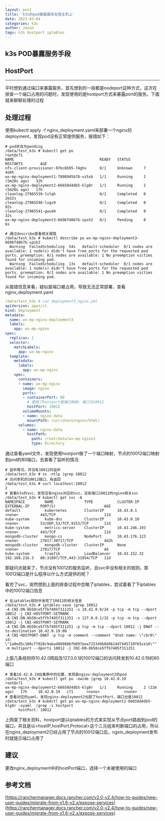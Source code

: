 ```yaml
---
layout: post
title: 'k3s的pod暴露服务在宿主机上'
date: 2023-03-04
categories: k3s
author: Jason
tags: k3s hostport iptables
---
```


## k3s POD暴露服务手段

## HostPort

------

平时想到通过端口来暴露服务，首先想到的一般都是nodeport这种方式，这次在排查一个端口占用的问题时，发现使用的是hostport方式来暴露port的服务。下面就来聊聊处理的过程

## 处理过程

使用kubectl apply -f nginx_deployment.yaml来部署一个nginx的deployment，发现pod没有正常提供服务，报错如下：

```shell
# pod状态为pending
/data/test_k3s # kubectl get po                                                                                   root@c71
NAME                                       READY   STATUS      RESTARTS        AGE
nfs-client-provisioner-97bc6b95-74ghx      0/1     Unknown     7               4d4h
wx-mp-nginx-deployment1-7898945b78-vz5xb   1/1     Running     2 (5m20s ago)   32h
wx-mp-nginx-deployment2-66658d4db5-klg8r   1/1     Running     2 (5m20s ago)   17h
cleanlog-27965539-lvlqh                    0/1     Completed   0               2m32s
cleanlog-27965540-lxgx9                    0/1     Completed   0               92s
cleanlog-27965541-gwvd4                    0/1     Completed   0               32s
wx-mp-nginx-deployment3-6696f4867b-spsh2   0/1     Pending     0               6s

# 通过describe查看相关报错
/data/test_k3s # kubectl describe po wx-mp-nginx-deployment3-6696f4867b-spsh2  
  Warning  FailedScheduling  54s   default-scheduler  0/1 nodes are available: 1 node(s) didn't have free ports for the requested pod ports. preemption: 0/1 nodes are available: 1 No preemption victims found for incoming pod.
  Warning  FailedScheduling  13s   default-scheduler  0/1 nodes are available: 1 node(s) didn't have free ports for the requested pod ports. preemption: 0/1 nodes are available: 1 No preemption victims found for incoming pod.
```

从报错信息来看，疑似是端口被占用，导致无法正常部署，查看nginx_deployment.yaml

```yaml
/data/test_k3s # cat deployment3_nginx.yml                                                                        root@c71
apiVersion: apps/v1
kind: Deployment
metadata:
  name: wx-mp-nginx-deployment3
  labels:
    app: wx-mp-nginx
spec:
  replicas: 1
  selector:
    matchLabels:
      app: wx-mp-nginx
  template:
    metadata:
      labels:
        app: wx-mp-nginx
    spec:
      containers:
      - name: wx-mp-nginx
        image: nginx
        ports:
        - containerPort: 80
          # 使用了hostport做端口映射，端口为10012
          hostPort: 10012
        volumeMounts:
        - name: nginx-data
          mountPath: /usr/share/nginx/html/
      volumes:
        - name: nginx-data
          hostPath:
            path: /root/data/wx-mp-nginx3
            type: Directory

```

通过查看yaml文件，发现使用hostport做了一个端口映射，节点的10012端口映射到pod的80端口，去查看了监听的情况

```shell
# 监听情况，并没有10012的监听
/data/test_k3s # ss -ntlp |grep 10012      
# 访问本机的10012端口，有返回
/data/test_k3s # curl localhost:10012                                                                 
2
# 查看k3s的svc，发现没有nginx对应的svc，没有端口10012的nginx相关svc
/data/test_k3s # kubectl get svc -A                                                                  
NAMESPACE         NAME              TYPE           CLUSTER-IP      EXTERNAL-IP     PORT(S)                      AGE
default           kubernetes        ClusterIP      10.43.0.1       <none>          443/TCP                      11d
kube-system       kube-dns          ClusterIP      10.43.0.10      <none>          53/UDP,53/TCP,9153/TCP       11d
kube-system       metrics-server    ClusterIP      10.43.246.193   <none>          443/TCP                      11d
mongodb-cluster   mongo-cs          NodePort       10.43.176.123   <none>          27017:30717/TCP              4d2h
mongodb-cluster   mongodb-cluster   ClusterIP      None            <none>          27017/TCP                    4d
kube-system       traefik           LoadBalancer   10.43.152.32    192.168.216.3   80:31897/TCP,443:31954/TCP   11d
```

那疑问点就来了，节点没有10012的服务监听，且svc中没有相关的规则，那10012端口是什么程序以什么方式提供的呢？

看完了svc，突然想到上面的排查过程中忽略了iptables，尝试着看了下iptables中的10012端口信息

```shell
# 在iptables规则中发现了10012的相关信息
/data/test_k3s # iptables-save |grep 10012                                                          
-A CNI-DN-8b50ce5ffb7405f311251 -s 10.42.0.0/24 -p tcp -m tcp --dport 10012 -j CNI-HOSTPORT-SETMARK
-A CNI-DN-8b50ce5ffb7405f311251 -s 127.0.0.1/32 -p tcp -m tcp --dport 10012 -j CNI-HOSTPORT-SETMARK
-A CNI-DN-8b50ce5ffb7405f311251 -p tcp -m tcp --dport 10012 -j DNAT --to-destination 10.42.0.19:80
-A CNI-HOSTPORT-DNAT -p tcp -m comment --comment "dnat name: \"cbr0\" id: \"1a8ed5c180cf7028c9aba486888bfb097eea725349b0d4614d7445710f65ce16\"" -m multiport --dports 10012 -j CNI-DN-8b50ce5ffb7405f311251
```

上面几条规则将10.42.0网段及127.0.0.1的10012端口的访问转发到10.42.0.19的80端口

```shell
# 查看10.42.0.19在集群中的位置，发现是nginx-deployment2的pod
/data/test_k3s # kubectl get po -owide |grep 10.42.0.19                                                           root@c71
wx-mp-nginx-deployment2-66658d4db5-klg8r   1/1     Running     2 (22m ago)   17h     10.42.0.19   c71      <none>           <none>
# 查看对应的yaml，发现nginx-deployment2也配了hostPort，端口也是10012
/data/test_k3s # kubectl get po wx-mp-nginx-deployment2-66658d4db5-klg8r -oyaml  |grep -i hostport  
      hostPort: 10012

```

上网查了相关资料，hostport是以iptables的方式来实现从节点port路由到pod的端口，并且是以<hostIP,hostPort,Protocal>这个三元组来判断端口的占用，所以在nginx_deployment2已经占用了节点的10012端口后，ngxin_deployment发布时就提示端口占用了

## 建议

更改nginx_deployment中的hostPort端口，选择一个未被使用的端口

## 参考文档

[https://ranchermanager.docs.rancher.com/v2.0-v2.4/how-to-guides/new-user-guides/migrate-from-v1.6-v2.x/expose-services](https://ranchermanager.docs.rancher.com/v2.0-v2.4/how-to-guides/new-user-guides/migrate-from-v1.6-v2.x/expose-services)
